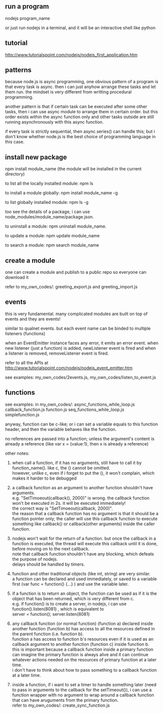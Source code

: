 run a program
--------------------
nodejs program_name

or just run nodejs in a terminal, and it will be an interactive shell like python

tutorial
---------------
http://www.tutorialspoint.com/nodejs/nodejs_first_application.htm


patterns
-----------------------

because node.js is async programming, one obvious pattern of a program is that every task is async.
then i can just anyhow arrange these tasks and let them run. 
the mindset is very different from writting procedural programming.

another pattern is that if certain task can be executed after some other tasks, 
then i can use async module to arrange them in certain order.
but this order exists within the async function only and other tasks outside are still running asynchronously with this async function.

if every task is strictly sequential, then async.series() can handle this;
but i don't know whether node.js is the best choice of programming language in this case.


install new package
-----------------------

npm install module_name (the module will be installed in the current directory)

to list all the locally installed module: npm ls

to install a module globally: npm install module_name -g

to list globally installed module: npm ls -g

too see the details of a package, i can use node_modules/module_name/package.json.

to uninstall a module: npm uninstall module_name.

to update a module: npm update module_name

to search a module: npm search module_name


create a module
--------------------

one can create a module and publish to a public repo so everyone can download it

refer to my_own_codes/: greeting_export.js and greeting_import.js

events 
--------------------

this is very fundamental. 
many complicated modules are built on top of events and they are events!

similar to qualnet events. but each event name can be binded to multiple listeners (functions)

when an EventEmitter instance faces any error, it emits an error event.
when new listener (just a function) is added, newListener event is fired and
when a listener is removed, removeListener event is fired.

refer to all the APIs at http://www.tutorialspoint.com/nodejs/nodejs_event_emitter.htm

see examples: my_own_codes/2events.js, my_own_codes/listen_to_event.js


functions
----------------
see examples: in my_own_codes/: async_functions_while_loop.js  callback_function.js  function.js  seq_functions_while_loop.js  simplefunction.js

anyway, function can be c-like; 
or i can set a variable equals to this function header, and then the variable behaves like the function.

no references are passed into a function; 
unless the argument's content is already a reference (like var x = {value:1}, then x is already a reference)

other notes:

1. when call a function, if it has no arguments, still have to call it by function_name(). like c, the () cannot be omitted.  
	however, unlike c, even if i forget to put the (), it won't complain, which makes it harder to be debugged

2. a callback function as an argument to another function shouldn't have arguments.   
	e.g. "SetTimoeout(callback(), 2000)" is wrong. the callback function won't be executed in 2s. it will be executed immediately!  
	the correct way is "SetTimoeout(callback, 2000)".  
	the reason that a callback function has no argument is that it should be a function pointer only; 
	the caller will use this callback function to execute something like callback() or callback(other arguments) inside the caller function.

3. nodejs won't wait for the return of a function. but once the callback in a function is executed, the thread will execute this callback until it is done, 
	before moving on to the next callback.   
	note that callback function shouldn't have any blocking, which defeats the purpose of nodejs.   
	delays should be handled by timers.

4. function and other traditional objects (like int, string) are very similar.  
	a function can be declared and used immediately, or saved to a variable first (var func = function() {...} ) and use the variable later.

5. if a function is to return an object, the function can be used as if it is the object that has been returned, which is very different from c.  
	e.g. if function() is to create a server, in nodejs, i can use function().listen(8081) , which is equivalent to  
	server = function(); server.listen(8081)

6. any callback function (or normal function) (function a) declared inside another function (function b) has access to all the resources defined in the parent function (i.e. function b).  
	function a has access to function b's resources even if it is used as an callback argument to another function (function c) inside function b.  
	this is important because a callback function inside a primary function can imagine the primary function is always alive and it can continue whatever actions needed on the 
	resources of primary function at a later time.  
	i don't have to think about how to pass something to a callback function at a later time.

7. inside a function, if i want to set a timer to handle something later (need to pass in arguments to the callback for the setTimeout()), i can use a function wrapper with no argument to wrap around a callback function that can have aruguments from the primary function.  
	refer to my_own_codes/: create_sync_function.js 

